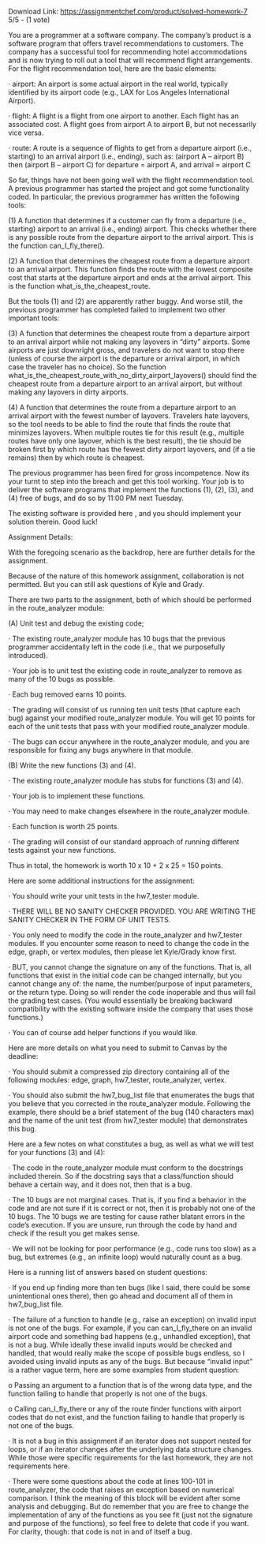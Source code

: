 Download Link: https://assignmentchef.com/product/solved-homework-7
<br>
5/5 - (1 vote)

You are a programmer at a software company.  The company’s product is a software program that offers travel recommendations to customers.  The company has a successful tool for recommending hotel accommodations and is now trying to roll out a tool that will recommend flight arrangements.  For the flight recommendation tool, here are the basic elements:



·         airport:  An airport is some actual airport in the real world, typically identified by its airport code (e.g., LAX for Los Angeles International Airport).

·         flight:  A flight is a flight from one airport to another.  Each flight has an associated cost.  A flight goes from airport A to airport B, but not necessarily vice versa.

·         route:  A route is a sequence of flights to get from a departure airport (i.e., starting) to an arrival airport (i.e., ending), such as:  (airport A – airport B) then (airport B – airport C) for departure = airport A, and arrival = airport C

So far, things have not been going well with the flight recommendation tool.  A previous programmer has started the project and got some functionality coded.  In particular, the previous programmer has written the following tools:

(1) A function that determines if a customer can fly from a departure (i.e., starting) airport to an arrival (i.e., ending) airport.  This checks whether there is any possible route from the departure airport to the arrival airport.  This is the function can_I_fly_there().

(2) A function that determines the cheapest route from a departure airport to an arrival airport.  This function finds the route with the lowest composite cost that starts at the departure airport and ends at the arrival airport.  This is the function what_is_the_cheapest_route.

But the tools (1) and (2) are apparently rather buggy.  And worse still, the previous programmer has completed failed to implement two other important tools:

(3) A function that determines the cheapest route from a departure airport to an arrival airport while not making any layovers in “dirty” airports.  Some airports are just downright gross, and travelers do not want to stop there (unless of course the airport is the departure or arrival airport, in which case the traveler has no choice).  So the function what_is_the_cheapest_route_with_no_dirty_airport_layovers() should find the cheapest route from a departure airport to an arrival airport, but without making any layovers in dirty airports.

(4) A function that determines the route from a departure airport to an arrival airport with the fewest number of layovers.  Travelers hate layovers, so the tool needs to be able to find the route that finds the route that minimizes layovers.  When multiple routes tie for this result (e.g., multiple routes have only one layover, which is the best result), the tie should be broken first by which route has the fewest dirty airport layovers, and (if a tie remains) then by which route is cheapest.

The previous programmer has been fired for gross incompetence.  Now its your turnt to step into the breach and get this tool working.  Your job is to deliver the software programs that implement the functions (1), (2), (3), and (4) free of bugs, and do so by 11:00 PM next Tuesday.

The existing software is provided here , and you should implement your solution therein.  Good luck!

Assignment Details:

With the foregoing scenario as the backdrop, here are further details for the assignment.

Because of the nature of this homework assignment, collaboration is not permitted.  But you can still ask questions of Kyle and Grady.

There are two parts to the assignment, both of which should be performed in the route_analyzer module:

(A) Unit test and debug the existing code;

·         The existing route_analyzer module has 10 bugs that the previous programmer accidentally left in the code (i.e., that we purposefully introduced).

·         Your job is to unit test the existing code in route_analyzer to remove as many of the 10 bugs as possible.

·         Each bug removed earns 10 points.

·         The grading will consist of us running ten unit tests (that capture each bug) against your modified route_analyzer module.  You will get 10 points for each of the unit tests that pass with your modified route_analyzer module.

·         The bugs can occur anywhere in the route_analyzer module, and you are responsible for fixing any bugs anywhere in that module.

(B) Write the new functions (3) and (4).

·         The existing route_analyzer module has stubs for functions (3) and (4).

·         Your job is to implement these functions.

·         You may need to make changes elsewhere in the route_analyzer module.

·         Each function is worth 25 points.

·         The grading will consist of our standard approach of running different tests against your new functions.

Thus in total, the homework is worth 10 x 10 + 2 x 25 = 150 points.

Here are some additional instructions for the assignment:

·         You should write your unit tests in the hw7_tester module.

·          THERE WILL BE NO SANITY CHECKER PROVIDED.  YOU ARE WRITING THE SANITY CHECKER IN THE FORM OF UNIT TESTS.

·         You only need to modify the code in the route_analyzer and hw7_tester modules.  If you encounter some reason to need to change the code in the edge, graph, or vertex modules, then please let Kyle/Grady know first.

·         BUT, you cannot change the signature on any of the functions.  That is, all functions that exist in the initial code can be changed internally, but you cannot change any of:  the name, the number/purpose of input parameters, or the return type.  Doing so will render the code inoperable and thus will fail the grading test cases.  (You would essentially be breaking backward compatibility with the existing software inside the company that uses those functions.)

·         You can of course add helper functions if you would like.

Here are more details on what you need to submit to Canvas by the deadline:

·         You should submit a compressed zip directory containing all of the following modules:  edge, graph, hw7_tester, route_analyzer, vertex.

·         You should also submit the hw7_bug_list file that enumerates the bugs that you believe that you corrected in the route_analyzer module.  Following the example, there should be a brief statement of the bug (140 characters max) and the name of the unit test (from hw7_tester module) that demonstrates this bug.

Here are a few notes on what constitutes a bug, as well as what we will test for your functions (3) and (4):

·         The code in the route_analyzer module must conform to the docstrings included therein.  So if the docstring says that a class/function should behave a certain way, and it does not, then that is a bug.

·         The 10 bugs are not marginal cases.  That is, if you find a behavior in the code and are not sure if it is correct or not, then it is probably not one of the 10 bugs.  The 10 bugs we are testing for cause rather blatant errors in the code’s execution. If you are unsure, run through the code by hand and check if the result you get makes sense.

·         We will not be looking for poor performance (e.g., code runs too slow) as a bug, but extremes (e.g., an infinite loop) would naturally count as a bug.

Here is a running list of answers based on student questions:

·         If you end up finding more than ten bugs (like I said, there could be some unintentional ones there), then go ahead and document all of them in hw7_bug_list file.

·         The failure of a function to handle (e.g., raise an exception) on invalid input is not one of the bugs.  For example, if you can can_I_fly_there on an invalid airport code and something bad happens (e.g., unhandled exception), that is not a bug.  While ideally these invalid inputs would be checked and handled, that would really make the scope of possible bugs endless, so I avoided using invalid inputs as any of the bugs.  But because “invalid input” is a rather vague term, here are some examples from student question:

o    Passing an argument to a function that is of the wrong data type, and the function failing to handle that properly is not one of the bugs.

o    Calling can_I_fly_there or any of the route finder functions with airport codes that do not exist, and the function failing to handle that properly is not one of the bugs.

·         It is not a bug in this assignment if an iterator does not support nested for loops, or if an iterator changes after the underlying data structure changes.  While those were specific requirements for the last homework, they are not requirements here.

·         There were some questions about the code at lines 100-101 in route_analyzer, the code that raises an exception based on numerical comparison.  I think the meaning of this block will be evident after some analysis and debugging.  But do remember that you are free to change the implementation of any of the functions as you see fit (just not the signature and purpose of the functions), so feel free to delete that code if you want.  For clarity, though:  that code is not in and of itself a bug.